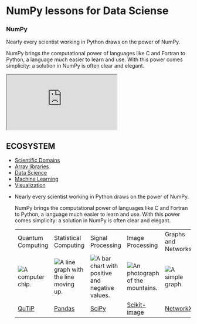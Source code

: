 # NumPy lessons for Data Sciense

### NumPy


Nearly every scientist working in Python draws on the power of NumPy.

NumPy brings the computational power of languages like C and Fortran to Python, a language much easier to learn and use. With this power comes simplicity: a solution in NumPy is often clear and elegant.
<iframe class=numpy-shell src="https://jupyterlite.github.io/demo/repl/?toolbar=1&kernel=python&code=import%20numpy%20as%20np"></iframe></div></div></div><section class=tabs-section><div class=container><h1 class=tabs-title>ECOSYSTEM</h1><div class=uikit-tab-wrapper><ul class="uk-flex-center uk-nav" uk-tab><li class=uk-active><a href=#>Scientific Domains</a></li><li><a href=#>Array libraries</a></li><li><a href=#>Data Science</a></li><li><a href=#>Machine Learning</a></li><li><a href=#>Visualization</a></li></ul><ul id=tabs-content class="uk-switcher uk-margin"><li class=scientific-domains><p>Nearly every scientist working in Python draws on the power of NumPy.</p><p>NumPy brings the computational power of languages like C and Fortran to Python, a language much easier to learn and use. With this power comes simplicity: a solution in NumPy is often clear and elegant.</p><table><tr class=highlight-th><td class=bold-text>Quantum Computing</td><td class=bold-text>Statistical Computing</td><td class=bold-text>Signal Processing</td><td class=bold-text>Image Processing</td><td class=bold-text>Graphs and Networks</td><td class=bold-text>Astronomy Processes</td><td class=bold-text>Cognitive Psychology</td></tr><tr><td><img class=cell-layout src=/images/content_images/sc_dom_img/quantum_computing.svg alt="A computer chip."></td><td><img class=cell-layout src=/images/content_images/sc_dom_img/statistical_computing.svg alt="A line graph with the line moving up."></td><td><img class=cell-layout src=/images/content_images/sc_dom_img/signal_processing.svg alt="A bar chart with positive and negative values."></td><td><img class=cell-layout src=/images/content_images/sc_dom_img/image_processing.svg alt="An photograph of the mountains."></td><td><img class=cell-layout src=/images/content_images/sc_dom_img/sd6.svg alt="A simple graph."></td><td><img class=cell-layout src=/images/content_images/sc_dom_img/astronomy_processes.svg alt="A telescope."></td><td><img class=cell-layout src=/images/content_images/sc_dom_img/cognitive_psychology.svg alt="A human head with gears."></td></tr><tr><td class=center-text><a href=http://qutip.org>QuTiP</a></td><td class=center-text><a href=https://pandas.pydata.org>Pandas</a></td><td class=center-text><a href=https://www.scipy.org>SciPy</a></td><td class=center-text><a href=https://scikit-image.org>Scikit-image</a></td><td class=center-text><a href=https://networkx.org>NetworkX</a></td><td class=center-text>
